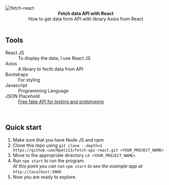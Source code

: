 <img src="https://i.ibb.co/Jqd66rV/fetch-react.png" alt="fetch-react" align="center" />

<br />

<div align="center"><strong>Fetch data API with React</strong></div>
<div align="center">How to get data form API with library Axios from React</div>

<br />

## Tools

<dl>
  <dt>React JS</dt>
  <dd>To display the data, I use React JS</dd>

  <dt>Axios</dt>
  <dd>A library to fecth data from API</dd>

  <dt>Bootstraps</dt>
  <dd>For styling</dd>

  <dt>Javascript</dt>
  <dd>Programming Language</dd>

  <dt>JSON Placehold</dt>
  <dd><a href='https://jsonplaceholder.typicode.com/'>Free fake API for testing and prototyping</a></dd>
 </dl>
 
 <br />
 
## Quick start

1.  Make sure that you have Node JS and npm
2.  Clone this repo using `git clone --depth=1 https://github.com/Rpetz13/fetch-api-react.git <YOUR_PROJECT_NAME>`
3.  Move to the appropriate directory `cd <YOUR_PROJECT_NAME>`.<br />
4.  Run `npm start` to run the program.<br />
    _At this point you can run `npm start` to see the example app at `http://localhost:3000`._
5.  Now you are ready to explore.

